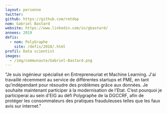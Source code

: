 ```yaml
---
layout: personne
twitter: 
github: https://github.com/retdop
nom: Gabriel Bastard
website: https://www.linkedin.com/in/gbastard/
annees: 2019
defis: 
  - nom: PolyGraphe
    site: /defis/2018/.html
profil: Data scientist
images:
  - /img/communaute/Gabriel-Bastard.png
---
```


"Je suis ingénieur spécialisé en Entrepreneuriat et Machine Learning. J'ai travaillé récemment au service de différentes startups et PME, en tant qu’indépendant pour résoudre des problèmes grâce aux données. Je souhaite maintenant participer à la modernisation de l’Etat. C’est pourquoi je participerai au sein d'EIG au défi Polygraphe de la DGCCRF, afin de protéger les consommateurs des pratiques frauduleuses telles que les faux avis sur internet."
